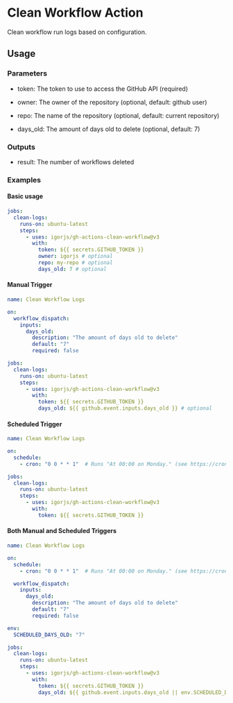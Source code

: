 # Clean Workflow Action

Clean workflow run logs based on configuration.

## Usage

### Parameters
  - token: The token to use to access the GitHub API (required)

  - owner: The owner of the repository (optional, default: github user)

  - repo: The name of the repository (optional, default: current repository)

  - days_old: The amount of days old to delete (optional, default: 7)

### Outputs

  - result: The number of workflows deleted

### Examples

#### Basic usage

```yaml
jobs:
  clean-logs:
    runs-on: ubuntu-latest
    steps:
      - uses: igorjs/gh-actions-clean-workflow@v3
        with:
          token: ${{ secrets.GITHUB_TOKEN }}
          owner: igorjs # optional
          repo: my-repo # optional
          days_old: 7 # optional
```

#### Manual Trigger

```yaml
name: Clean Workflow Logs

on:
  workflow_dispatch:
    inputs:
      days_old:
        description: "The amount of days old to delete"
        default: "7"
        required: false

jobs:
  clean-logs:
    runs-on: ubuntu-latest
    steps:
      - uses: igorjs/gh-actions-clean-workflow@v3
        with:
          token: ${{ secrets.GITHUB_TOKEN }}
          days_old: ${{ github.event.inputs.days_old }} # optional
```

#### Scheduled Trigger

```yaml
name: Clean Workflow Logs

on:
  schedule:
    - cron: "0 0 * * 1"  # Runs "At 00:00 on Monday." (see https://crontab.guru)

jobs:
  clean-logs:
    runs-on: ubuntu-latest
    steps:
      - uses: igorjs/gh-actions-clean-workflow@v3
        with:
          token: ${{ secrets.GITHUB_TOKEN }}
```

#### Both Manual and Scheduled Triggers

```yaml
name: Clean Workflow Logs

on:
  schedule:
    - cron: "0 0 * * 1"  # Runs "At 00:00 on Monday." (see https://crontab.guru)

  workflow_dispatch:
    inputs:
      days_old:
        description: "The amount of days old to delete"
        default: "7"
        required: false

env:
  SCHEDULED_DAYS_OLD: "7"

jobs:
  clean-logs:
    runs-on: ubuntu-latest
    steps:
      - uses: igorjs/gh-actions-clean-workflow@v3
        with:
          token: ${{ secrets.GITHUB_TOKEN }}
          days_old: ${{ github.event.inputs.days_old || env.SCHEDULED_DAYS_OLD }}
```
